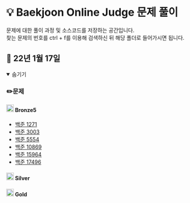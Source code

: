 # :bulb: Baekjoon Online Judge 문제 풀이
문제에 대한 풀이 과정 및 소스코드를 저장하는 공간입니다.  
찾는 문제의 번호를 ctrl + f를 이용해 검색하신 뒤 해당 폴더로 들어가시면 됩니다.

## 📁 22년 1월 17일

<details open><summary>숨기기</summary>
 
### ✏️문제
#### <img src="https://d2gd6pc034wcta.cloudfront.net/tier/1-a.svg" width="20" height="20"> Bronze5


 
- [백준 1271](./BOJ_1271)
- [백준 3003](./BOJ_3003)
- [백준 5554](./BOJ_5554)
- [백준 10869](./BOJ_10869)
- [백준 15964](./BOJ_15964)
- [백준 17496](./BOJ_17496)



#### <img src="https://d2gd6pc034wcta.cloudfront.net/tier/6-a.svg" width="20" height="20"> Silver

#### <img src="https://d2gd6pc034wcta.cloudfront.net/tier/11-a.svg" width="20" height="20"> Gold
 
 </details>   

